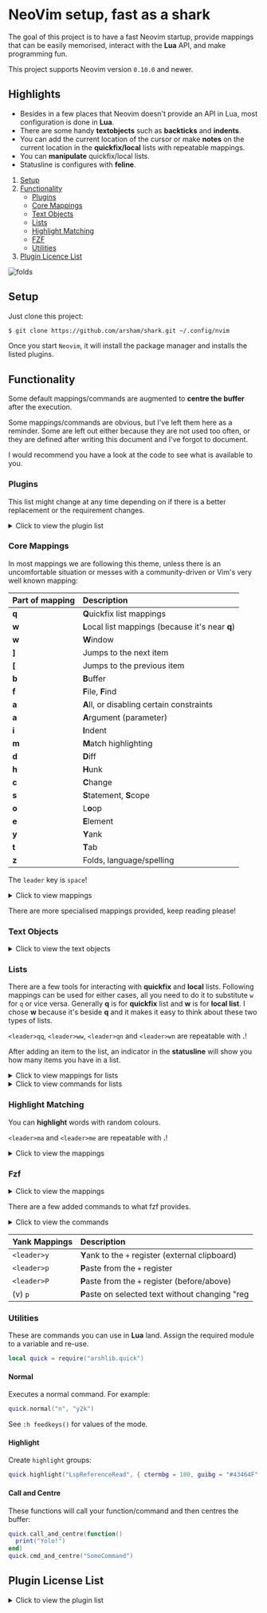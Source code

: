# NeoVim setup, fast as a shark

The goal of this project is to have a fast Neovim startup, provide mappings
that can be easily memorised, interact with the **Lua** API, and make
programming fun.

This project supports Neovim version `0.10.0` and newer.

## Highlights

- Besides in a few places that Neovim doesn't provide an API in Lua, most
  configuration is done in **Lua**.
- There are some handy **textobjects** such as **backticks** and **indents**.
- You can add the current location of the cursor or make **notes** on the
  current location in the **quickfix/local** lists with repeatable mappings.
- You can **manipulate** quickfix/local lists.
- Statusline is configures with **feline**.

1. [Setup](#setup)
2. [Functionality](#functionality)
   - [Plugins](#plugins)
   - [Core Mappings](#core-mappings)
   - [Text Objects](#text-objects)
   - [Lists](#lists)
   - [Highlight Matching](#highlight-matching)
   - [FZF](#fzf)
   - [Utilities](#utilities)
3. [Plugin Licence List](#plugin-license-list)

![folds](https://user-images.githubusercontent.com/428611/148667078-25211d3c-116a-4c6f-938a-bb52b8bb1163.png)

## Setup

Just clone this project:

```bash
$ git clone https://github.com/arsham/shark.git ~/.config/nvim
```

Once you start `Neovim`, it will install the package manager and installs the
listed plugins.

## Functionality

Some default mappings/commands are augmented to **centre the buffer** after the
execution.

Some mappings/commands are obvious, but I've left them here as a reminder. Some
are left out either because they are not used too often, or they are defined
after writing this document and I've forgot to document.

I would recommend you have a look at the code to see what is available to you.

### Plugins

This list might change at any time depending on if there is a better
replacement or the requirement changes.

<details>
    <summary>Click to view the plugin list</summary>

Some plugins are not listed here. You can find the complete list in the
[plugins](./lua/plugins/) folder.

Licenses for plugins can be found [here](#plugin-license-list).

| Function   | Plugin                                           | Description                           |
| :--------- | :----------------------------------------------- | :------------------------------------ |
| 🔥 Core    | [folke/lazy.nvim][folke/lazy.nvim]               | Package manager                       |
| 🔥 Visual  | [arsham/arshamiser.nvim][arshamiser.nvim]        | Status line, colour scheme and folds  |
| 🔥 Lists   | [arsham/listish.nvim][listish.nvim]              | Supporting quickfix and local lists   |
| 🧰 Lib     | [arsham/arshlib.nvim][arshlib.nvim]              | Library used in various plugins       |
| ⚡ Visual  | [nvim-tree/nvim-web-devicons][nvim-web-devicons] |                                       |
| 🔍 Finder  | [junegunn/fzf][fzf]                              | Fuzzy finder                          |
| 🔍 Finder  | [junegunn/fzf.vim][fzf.vim]                      | fzf plugin for vim                    |
| 🔥 Finder  | [arsham/fzfmania.nvim][fzfmania.nvim]            | Very powerful FZF setup in lua        |
| 🔥 Finder  | [ibhagwan/fzf-lua][fzf-lua]                      | fzf :heart: lua - fzf frontend        |
| 🧰 Core    | [nvim-lua/plenary.nvim][plenary.nvim]            |                                       |
| ⏩ Core    | [tweekmonster/startuptime.vim][startuptime]      | Benchmarking startup                  |
| 🔁 Core    | [tpope/vim-repeat][tpope/vim-repeat]             |                                       |
| 🥇 Textobj | [arsham/archer.nvim][arsham/archer.nvim]         | Mappings and text objects for archers |
| 🧰 Visuals | [MunifTanjim/nui.nvim][muniftanjim/nui.nvim]     | UI component                          |
| 🥇 Textobj | [arsham/indent-tools.nvim][indent-tools.nvim]    | Indent mappings and text object       |
| 🔥 Visuals | [arsham/matchmaker.nvim][matchmaker.nvim]        | Creates highlight for user matches    |
| 🛢️ Tool    | [stevearc/oil.nvim][oil.nvim]                    | File explorer                         |
|  GIT      | [tpope/vim-fugitive][tpope/vim-fugitive]         | git integration                       |
|  GIT      | [tpope/vim-rhubarb][tpope/vim-rhubarb]           | Go to selection's code Github page    |
|  Core     | [tpope/vim-git][tpope/vim-git]                   |                                       |
| 🌲 Visuals | [nvim-treesitter][nvim-treesitter]               | Highlighting engine                   |
| 🔥 GIT     | [lewis6991/gitsigns.nvim][gitsigns.nvim]         | git signs in the gutter               |
| 🥇 Textobj | [nvim-treesitter-textobjects][ts-textobjects]    | Treesitter Text Objects               |
| 🔥 Visuals | [freddiehaddad/feline.nvim][feline.nvim]         | Statusline (default)                  |
| 🗨️ Visuals | [rcarriga/nvim-notify][nvim-notify]              | Better notification UI                |
| 🌈 Visuals | [treesitter-refactor][treesitter-refactor]       | Treesitter plugin                     |

</details>

### Core Mappings

In most mappings we are following this theme, unless there is an uncomfortable
situation or messes with a community-driven or Vim's very well known mapping:

| Part of mapping | Description                                       |
| :-------------- | :------------------------------------------------ |
| **q**           | **Q**uickfix list mappings                        |
| **w**           | **L**ocal list mappings (because it's near **q**) |
| **w**           | **W**indow                                        |
| **]**           | Jumps to the next item                            |
| **[**           | Jumps to the previous item                        |
| **b**           | **B**uffer                                        |
| **f**           | **F**ile, **F**ind                                |
| **a**           | **A**ll, or disabling certain constraints         |
| **a**           | **A**rgument (parameter)                          |
| **i**           | **I**ndent                                        |
| **m**           | **M**atch highlighting                            |
| **d**           | **D**iff                                          |
| **h**           | **H**unk                                          |
| **c**           | **C**hange                                        |
| **s**           | **S**tatement, **S**cope                          |
| **o**           | L**o**op                                          |
| **e**           | **E**lement                                       |
| **y**           | **Y**ank                                          |
| **t**           | **T**ab                                           |
| **z**           | Folds, language/spelling                          |

The `leader` key is `space`!

<details>
    <summary>Click to view mappings</summary>

| Mapping           | Description                                                          |
| :---------------- | :------------------------------------------------------------------- |
| `<Alt-,>`         | Adds `,` at the end of current line without moving (repeatable)      |
| `<S-Alt-,>`       | Removes `,` from the end of current line without moving (repeatable) |
| `<Alt-.>`         | Adds `.` at the end of current line without moving (repeatable)      |
| `<S-Alt-.>`       | Removes `.` from the end of current line without moving (repeatable) |
| `<Alt-;>`         | Adds `;` at the end of current line without moving (repeatable)      |
| `<S-Alt-;>`       | Removes `;` from the end of current line without moving (repeatable) |
| `<Alt-{>`         | Adds curly brackets at the end of line into insert mode (repeatable) |
| [count]`]<space>` | Inserts [count] empty lines after (repeatable)                       |
| [count]`[<space>` | Inserts [count] empty lines before (repeatable)                      |
| `]i`              | Jump down along the **i**ndents                                      |
| `[i`              | Jump up along the **i**ndents                                        |
| `<leader>oo`      | **O**pen the **O**il buffer.                                         |
| `<leader>gg`      | Fu**g**itive git buffer                                              |
| `<leader>gd`      | Fu**g**itive git **D**iff                                            |
| `]c`              | Jump to the next **c**hange                                          |
| `[c`              | Jump to the previous **c**hange                                      |
| `<leader>gs`      | (gitsigns) Toggle **S**igns                                          |
| `<leader>hb`      | (gitsigns) **B**lame line                                            |
| `<leader>hs`      | (gitsigns) **S**tage **h**unk                                        |
| `<leader>hl`      | (gitsigns) **S**tage **l**ine                                        |
| `<leader>hu`      | (gitsigns) **U**nstage **h**unk                                      |
| `<leader>hr`      | (gitsigns) **R**eset **h**unk                                        |
| `<leader>hR`      | (gitsigns) **R**eset buffer                                          |
| `<leader>hp`      | (gitsigns) **P**review **h**unk                                      |
| `]f`              | Go to start of the next function                                     |
| `[f`              | Go to start of the previous function                                 |
| `]F`              | Go to end of the next function                                       |
| `[F`              | Go to end of the previous function                                   |
| `]b`              | Go to start of the next block                                        |
| `[b`              | Go to start of the previous block                                    |
| `]B`              | Go to end of the next block                                          |
| `[B`              | Go to end of the previous block                                      |
| `]gc`             | Go to start of the next comment                                      |
| `[gc`             | Go to start of the previous comment                                  |
| `]a`              | Go to start of the next parameter                                    |
| `[a`              | Go to start of the previous parameter                                |
| `]A`              | Go to end of the next parameter                                      |
| `[A`              | Go to end of the previous parameter                                  |
| `]o`              | Go to the next loop                                                  |
| `[o`              | Go to the previous loop                                              |
| `]s`              | Go to the next scope                                                 |
| `[s`              | Go to the previous scope                                             |
| `<leader>.f`      | Swap around with the next function                                   |
| `<leader>,f`      | Swap around with the previous function                               |
| `<leader>.e`      | Swap with the next element                                           |
| `<leader>,e`      | Swap with the previous element                                       |
| `<leader>.a`      | Swap with the next parameter                                         |
| `<leader>,a`      | Swap with the previous parameter                                     |
| `<leader>df`      | Peek function definition                                             |
| [count]`<Alt-j>`  | Shifts line(s) down and format                                       |
| [count]`<Alt-k>`  | Shifts line(s) up and format                                         |
| `g=`              | Re-indents the hole buffer                                           |
| `<Left>`          | Reduce vertical size                                                 |
| `<Right>`         | Increase vertical size                                               |
| `<Up>`            | Reduce horizontal size                                               |
| `<Down>`          | Increase horizontal size                                             |
| `<Esc><Esc>`      | Clear hlsearch                                                       |
| `<leader>gw`      | **G**rep current **W**ord in buffer. Populates the locallist.        |
| `<leader>sp`      | Toggle **Sp**elling for buffer                                       |
| `<leader>sf`      | Auto **f**ixe previous misspelled word                               |
| `<leader>hh`      | Opens the **help** for current word                                  |
| `<C-w>b`          | Delete current buffer                                                |
| `<C-w><C-b>`      | Delete current buffer                                                |
| `<C-w>t`          | Open current buffer in new tab                                       |
| `<C-w><C-t>`      | Open current buffer in new tab                                       |
| `cn`              | Initiate a `cgn` on current `word`                                   |
| [V]`cn`           | Initiate a `cgn` on current visually                                 |
|                   | selected string                                                      |
| `g.`              | Use last change (anything) as the                                    |
|                   | initiate a `cgn` on current `word`                                   |
| `<leader>zm`      | Set folding method to **M**anual                                     |
| `<leader>ze`      | Set folding method to **E**xpression                                 |
| `<leader>zi`      | Set folding method to **I**ndent                                     |
| `<leader>zk`      | Set folding method to Mar**k**er                                     |
| `<leader>zs`      | Set folding method to **S**yntax                                     |
| [c]`<Alt-a>`      | Go to begging of the line                                            |
| [c]`<Alt-e>`      | Go to end of the line                                                |
| [c]`<C-r><C-l>`   | Copy current line in the buffer                                      |
| `<Tab><Tab>`      | Switch to the alternative buffer                                     |

</details>

There are more specialised mappings provided, keep reading please!

### Text Objects

<details>
    <summary>Click to view the text objects</summary>

| Text Object | Description                                 |
| :---------- | :------------------------------------------ |
| `` i` ``    | **I**n backtick pairs (multi-line)          |
| `` a` ``    | **A**round backtick pairs (multi-line)      |
| `an`        | **A**round **N**ext pairs (current lint)    |
| `in`        | **I**n **N**ext pairs (current line)        |
| `iN`        | **I**n **N**umeric value (can be float too) |
| `aN`        | **A**round **N**umeric value                |
| `az`        | **A**round folds                            |
| `iz`        | **I**n folds                                |
| `ai`        | **A**round **I**ndentation block            |
| `ii`        | **I**n **I**ndentation block                |
| `ah`        | **A**round **H**unk                         |
| `ih`        | **I**n **H**unk                             |
| `af`        | Select around a function                    |
| `if`        | Select inside a function                    |
| `am`        | Select around a method                      |
| `im`        | Select inside a method                      |
| `ab`        | Select around a block                       |
| `ib`        | Select inside a block                       |
| `aa`        | Select around a parameter                   |
| `ia`        | Select inside a parameter                   |
| `as`        | Select around a statement                   |
| `H`         | To the beginning of line                    |
| `L`         | To the end of line                          |

There are sets of **i\*** and **a\*** text objects, where `*` can be any of:
**\_ . : , ; | / \ \* + - #**

</details>

### Lists

There are a few tools for interacting with **quickfix** and **local** lists.
Following mappings can be used for either cases, all you need to do it to
substitute `w` for `q` or vice versa. Generally **q** is for **quickfix** list
and **w** is for **local list**. I chose **w** because it's beside **q** and it
makes it easy to think about these two types of lists.

`<leader>qq`, `<leader>ww`, `<leader>qn` and `<leader>wn` are repeatable with
**.**!

After adding an item to the list, an indicator in the **statusline** will show
you how many items you have in a list.

<details>
    <summary>Click to view mappings for lists</summary>

| Mapping      | Description                                                              |
| :----------- | :----------------------------------------------------------------------- |
| `<leader>cc` | Close both quickfix and local list windows                               |
| `<leader>qq` | Add current line and column to the **q**uickfix list.                    |
| `<leader>qn` | Add current line and column with your **n**ote to the **q**uickfix list. |
| `<leader>qo` | **O**pen the **q**uickfix list.                                          |
| `<leader>qd` | **D**rop the **q**uickfix list.                                          |
| `<leader>qc` | **C**lose the **q**uickfix list.                                         |
| `]q`         | Go to the next item in the **q**uickfix list and centre.                 |
| `[q`         | Go to the previous item in the **q**uickfix list and centre.             |
| `<leader>wq` | Add current line and column to the locallist.                            |
| `<leader>wn` | Add current line and column with your **n**ote to the locallist.         |
| `<leader>wo` | **O**pen the locallist.                                                  |
| `<leader>wd` | **D**rop the locallist.                                                  |
| `<leader>wc` | **C**lose the locallist.                                                 |
| `]w`         | Go to the next item in the locallist and centre.                         |
| `[w`         | Go to the previous item in the locallist and centre.                     |

</details>

<details>
    <summary>Click to view commands for lists</summary>

| Command         | Description                                 |
| :-------------- | :------------------------------------------ |
| `Clearquickfix` | **Clear** the quickfix list.                |
| `Clearloclist`  | **Clear** the local list of current buffer. |

</details>

### Highlight Matching

You can **highlight** words with random colours.

`<leader>ma` and `<leader>me` are repeatable with **.**!

<details>
    <summary>Click to view the mappings</summary>

Note that all these mappings are bound to the current window.

| Mapping      | Description                                              |
| :----------- | :------------------------------------------------------- |
| `<leader>ma` | **A**dd current word as a sub-pattern to the highlights. |
| `<leader>me` | Add an **e**xact match on current term.                  |
| `<leader>mp` | Add an match by asking for a **p**attern.                |
| `<leader>ml` | Add current **l**ine                                     |
| `<leader>md` | **D**elete **M**atches with fzf search.                  |
| `<leader>mc` | **C**lear all **m**atched patterns on current window.    |

</details>

### Fzf

<details>
    <summary>Click to view the mappings</summary>

Most actions can apply to multiple selected items if possible.

| Mapping            | Description                                            |
| :----------------- | :----------------------------------------------------- |
| `<Ctrl-p>`         | File list in current folder.                           |
| `<Alt-p>`          | File list in home folder.                              |
| `<Ctrl-b>`         | **B**uffer list.                                       |
| `<Alt-b>`          | Delete **b**uffers from the buffer list.               |
| `<Ctrl-/>`         | Search in lines on current buffer.                     |
| `<Alt-/>`          | Search in lines of **all open buffers**.               |
| `<leader>@`        | Search in **ctags** or **LSP** symbols (see below).    |
| `<leader>:`        | Commands                                               |
| `<leader>ff`       | **F**ind in contents of all files in current folder.   |
| `<leader>fF`       | Like `<leader>ff`, but you can filter filenames too    |
| `<leader>fa`       | **F**ind **A**ll disabling `.gitignore` handling.      |
| `<leader>fA`       | Like `<leader>fA`, but you can filter filenames too    |
| `<leader>fi`       | **I**ncrementally **F**ind.                            |
| `<leader>rg`       | Search (**rg**) with current word.                     |
| `<leader>fG`       | Like `<leader>fG`, but you can filter filenames too    |
| `<leader>ra`       | Search (**rg**) disabling `.gitignore` handling.       |
| `<leader>rA`       | Like `<leader>rA`, but you can filter filenames too    |
| `<leader>ri`       | **I**ncrementally search (**rg**) with current word.   |
| `<leader>fh`       | **F**ile **H**istory                                   |
| `<leader>fl`       | **F**ile **l**ocate (requires mlocate)                 |
| `<leader>gf`       | **GFiles**                                             |
| `<leader>mm`       | **Marks**                                              |
| `<Ctrl-x><Ctrl-k>` | Search in **dictionaries** (requires **words-insane**) |
| `<Ctrl-x><Ctrl-f>` | Search in **f**iles                                    |
| `<Ctrl-x><Ctrl-l>` | Search in **l**ines                                    |

If you keep hitting `<Ctrl-/>` the preview window will change width. With
`Shift-/` you can show and hide the preview window.

When a file is selected, additional to what **fzf** provides out of the box,
you can invoke one of these secondary actions:

| Mapping | Description                        |
| :------ | :--------------------------------- |
| `alt-/` | To search in the lines.            |
| `alt-@` | To search in ctags or lsp symbols. |
| `alt-:` | To go to a specific line.          |
| `alt-q` | Add items to the quickfix list.    |
| `alt-w` | Add items to the local list.       |

Note that if a `LSP` server is not attached to the buffer, it will fall back to
`ctags`.

Sometimes when you list files and `sink` with **@**, the `LSP` might not be
ready yet, therefore it falls back to `ctags` immediately. In this case you can
cancel, which will land you to the file, and you can invoke `<leader>@` for
**LSP** symbols.

</details>

There are a few added commands to what fzf provides.

<details>
    <summary>Click to view the commands</summary>

| Command       | Description                                |
| :------------ | :----------------------------------------- |
| `GGrep`       | Run **git grep**                           |
| `GTree`       | Browse **git** commits                     |
| `Marks`       | Show **marks** with preview                |
| `MarksDelete` | Delete **marks**                           |
| `Todo`        | List **todo**/**fixme** lines              |
| `ArgsAdd`     | Select and add files to the args list      |
| `ArgsDelete`  | Select and delete files from the args list |
| `Worktree`    | Switch between git worktrees               |
| `BLines`      | Search in current buffer                   |
| `History`     | Show open file history                     |
| `Checkout`    | Checkout a branch                          |
| `GitStatus`   | Show git status                            |
| `Jumps`       | Choose from jump list                      |
| `Autocmds`    | Show autocmds                              |
| `Changes`     | Show change list                           |
| `Registers`   | Show register contents                     |

</details>

| Yank Mappings | Description                                       |
| :------------ | :------------------------------------------------ |
| `<leader>y`   | **Y**ank to the `+` register (external clipboard) |
| `<leader>p`   | **P**aste from the `+` register                   |
| `<leader>P`   | **P**aste from the `+` register (before/above)    |
| (v) `p`       | **P**aste on selected text without changing "reg  |

### Utilities

These are commands you can use in **Lua** land. Assign the required module to a
variable and re-use.

```lua
local quick = require("arshlib.quick")
```

#### Normal

Executes a normal command. For example:

```lua
quick.normal("n", "y2k")
```

See `:h feedkeys()` for values of the mode.

#### Highlight

Create `highlight` groups:

```lua
quick.highlight("LspReferenceRead", { ctermbg = 180, guibg = "#43464F", style = "bold" })
```

#### Call and Centre

These functions will call your function/command and then centres the buffer:

```lua
quick.call_and_centre(function()
  print("Yolo!")
end)
quick.cmd_and_centre("SomeCommand")
```

## Plugin License List

<details>
    <summary>Click to view the plugin list</summary>

| Plugin                                      | License                                                                    |
| ------------------------------------------- | -------------------------------------------------------------------------- |
| [folke/lazy.nvim][folke/lazy.nvim]          | [Apache-2.0](https://github.com/folke/lazy.nvim/blob/main/LICENSE)         |
| [arsham/arshamiser.nvim][arshamiser.nvim]   | [MIT](https://github.com/arsham/arshamiser.nvim/blob/master/LICENSE)       |
| [arsham/arshlib.nvim][arshlib.nvim]         | [MIT](https://github.com/arsham/arshlib.nvim/blob/master/LICENSE)          |
| [arsham/listish.nvim][listish.nvim]         | [MIT](https://github.com/arsham/listish.nvim/blob/master/LICENSE)          |
| [nvim-web-devicons][nvim-web-devicons]      | [MIT](https://github.com/nvim-tree/nvim-web-devicons/blob/master/LICENSE)  |
| [nvim-lua/plenary.nvim][plenary.nvim]       | [MIT](https://github.com/nvim-lua/plenary.nvim/blob/master/LICENSE)        |
| [junegunn/fzf][fzf]                         | [MIT](https://github.com/junegunn/fzf/blob/master/LICENSE)                 |
| [junegunn/fzf.vim][fzf.vim]                 | [MIT](https://github.com/junegunn/fzf.vim/blob/master/LICENSE)             |
| [arsham/fzfmania.nvim][fzfmania.nvim]       | [MIT](https://github.com/arsham/fzfmania.nvim/blob/master/LICENSE)         |
| [ibhagwan/fzf-lua][fzf-lua]                 | [AGPL-3.0](https://github.com/ibhagwan/fzf-lua/blob/main/LICENSE)          |
| [tweekmonster/startuptime.vim][startuptime] | [MIT](https://github.com/tweekmonster/startuptime.vim/blob/master/LICENSE) |
| [tpope/vim-repeat][tpope/vim-repeat]        | [N/A][tpope/vim-repeat]                                                    |
| [arsham/archer.nvim][arsham/archer.nvim]    | [MIT](https://github.com/arsham/archer.nvim/blob/master/LICENSE)           |
| [nui.nvim][muniftanjim/nui.nvim]            | [MIT](https://github.com/MunifTanjim/nui.nvim/blob/main/LICENSE)           |
| [indent-tools.nvim][indent-tools.nvim]      | [MIT](https://github.com/arsham/indent-tools.nvim/blob/master/LICENSE)     |
| [matchmaker.nvim][matchmaker.nvim]          | [MIT](https://github.com/arsham/matchmaker.nvim/blob/master/LICENSE)       |
| [stevearc/oil.nvim][oil.nvim]               | [MIT](https://github.com/stevearc/oil.nvim/blob/master/LICENSE)            |
| [stevearc/oil.nvim][oil.nvim]               | [MIT](https://github.com/stevearc/oil.nvim/blob/master/LICENSE)            |
| [tpope/vim-fugitive][tpope/vim-fugitive]    | [N/A][tpope/vim-fugitive]                                                  |
| [tpope/vim-rhubarb][tpope/vim-rhubarb]      | [MIT](https://github.com/tpope/vim-rhubarb/blob/master/LICENSE)            |
| [tpope/vim-git][tpope/vim-git]              | [N/A][tpope/vim-git]                                                       |
| [nvim-treesitter][nvim-treesitter]          | [Apache-2.0][nvim-treesitter-license]                                      |
| [lewis6991/gitsigns.nvim][gitsigns.nvim]    | [MIT](https://github.com/lewis6991/gitsigns.nvim/blob/main/LICENSE)        |
| [treesitter-textobjects][ts-textobjects]    | [Apache-2.0][treesitter-textobjects-license]                               |
| [freddiehaddad/feline.nvim][feline.nvim]    | [GPL-3.0][feline.nvim-license]                                             |
| [rcarriga/nvim-notify][nvim-notify]         | [MIT](https://github.com/rcarriga/nvim-notify/blob/master/LICENSE)         |
| [treesitter-refactor][treesitter-refactor]  | [Apache-2.0][treesitter-refactor-license]                                  |

</details>

[folke/lazy.nvim]: https://github.com/folke/lazy.nvim
[arshamiser.nvim]: https://github.com/arsham/arshamiser.nvim
[arshlib.nvim]: https://github.com/arsham/arshlib.nvim
[listish.nvim]: https://github.com/arsham/listish.nvim
[nvim-web-devicons]: https://github.com/nvim-tree/nvim-web-devicons
[plenary.nvim]: https://github.com/nvim-lua/plenary.nvim
[fzf]: https://github.com/junegunn/fzf
[fzf.vim]: https://github.com/junegunn/fzf.vim
[fzfmania.nvim]: https://github.com/arsham/fzfmania.nvim
[fzf-lua]: https://github.com/ibhagwan/fzf-lua
[startuptime]: https://github.com/tweekmonster/startuptime.vim
[tpope/vim-repeat]: https://github.com/tpope/vim-repeat
[arsham/archer.nvim]: https://github.com/arsham/archer.nvim
[muniftanjim/nui.nvim]: https://github.com/MunifTanjim/nui.nvim
[indent-tools.nvim]: https://github.com/arsham/indent-tools.nvim
[matchmaker.nvim]: https://github.com/arsham/matchmaker.nvim
[oil.nvim]: https://github.com/stevearc/oil.nvim
[tpope/vim-fugitive]: https://github.com/tpope/vim-fugitive
[tpope/vim-rhubarb]: https://github.com/tpope/vim-rhubarb
[tpope/vim-git]: https://github.com/tpope/vim-git
[nvim-treesitter]: https://github.com/nvim-treesitter/nvim-treesitter
[nvim-treesitter-license]: https://github.com/nvim-treesitter/nvim-treesitter/blob/master/LICENSE
[gitsigns.nvim]: https://github.com/lewis6991/gitsigns.nvim
[ts-textobjects]: https://github.com/nvim-treesitter/nvim-treesitter-textobjects
[treesitter-textobjects-license]: https://github.com/nvim-treesitter/nvim-treesitter-textobjects/blob/master/LICENSE
[feline.nvim]: https://github.com/freddiehaddad/feline.nvim
[feline.nvim-license]: https://github.com/freddiehaddad/feline.nvim/blob/master/LICENSE.md
[nvim-notify]: https://github.com/rcarriga/nvim-notify
[treesitter-refactor]: https://github.com/nvim-treesitter/nvim-treesitter-refactor
[treesitter-refactor-license]: https://github.com/nvim-treesitter/nvim-treesitter-refactor/blob/master/LICENSE

<!--
vim: foldlevel=2 conceallevel=0
-->
